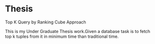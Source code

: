 # Thesis
Top K Query by Ranking Cube Approach

This is my Under Graduate Thesis work.Given a database task is to fetch top k tuples from it in minimum time than traditional time.
